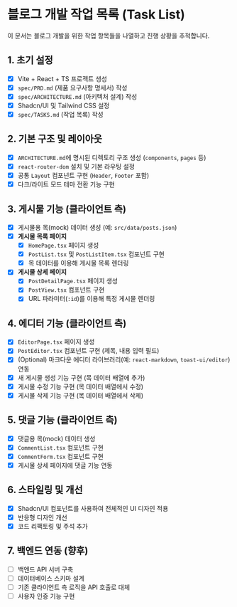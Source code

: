 # 블로그 개발 작업 목록 (Task List)

이 문서는 블로그 개발을 위한 작업 항목들을 나열하고 진행 상황을 추적합니다.

## 1. 초기 설정

- [x] Vite + React + TS 프로젝트 생성
- [x] `spec/PRD.md` (제품 요구사항 명세서) 작성
- [x] `spec/ARCHITECTURE.md` (아키텍처 설계) 작성
- [x] Shadcn/UI 및 Tailwind CSS 설정
- [x] `spec/TASKS.md` (작업 목록) 작성

## 2. 기본 구조 및 레이아웃

- [x] `ARCHITECTURE.md`에 명시된 디렉토리 구조 생성 (`components`, `pages` 등)
- [x] `react-router-dom` 설치 및 기본 라우팅 설정
- [x] 공통 `Layout` 컴포넌트 구현 (`Header`, `Footer` 포함)
- [x] 다크/라이트 모드 테마 전환 기능 구현

## 3. 게시물 기능 (클라이언트 측)

- [x] 게시물용 목(mock) 데이터 생성 (예: `src/data/posts.json`)
- [x] **게시물 목록 페이지**
    - [x] `HomePage.tsx` 페이지 생성
    - [x] `PostList.tsx` 및 `PostListItem.tsx` 컴포넌트 구현
    - [x] 목 데이터를 이용해 게시물 목록 렌더링
- [x] **게시물 상세 페이지**
    - [x] `PostDetailPage.tsx` 페이지 생성
    - [x] `PostView.tsx` 컴포넌트 구현
    - [x] URL 파라미터(`:id`)를 이용해 특정 게시물 렌더링

## 4. 에디터 기능 (클라이언트 측)

- [x] `EditorPage.tsx` 페이지 생성
- [x] `PostEditor.tsx` 컴포넌트 구현 (제목, 내용 입력 필드)
- [x] (Optional) 마크다운 에디터 라이브러리(예: `react-markdown`, `toast-ui/editor`) 연동
- [x] 새 게시물 생성 기능 구현 (목 데이터 배열에 추가)
- [x] 게시물 수정 기능 구현 (목 데이터 배열에서 수정)
- [x] 게시물 삭제 기능 구현 (목 데이터 배열에서 삭제)

## 5. 댓글 기능 (클라이언트 측)

- [x] 댓글용 목(mock) 데이터 생성
- [x] `CommentList.tsx` 컴포넌트 구현
- [x] `CommentForm.tsx` 컴포넌트 구현
- [x] 게시물 상세 페이지에 댓글 기능 연동

## 6. 스타일링 및 개선

- [x] Shadcn/UI 컴포넌트를 사용하여 전체적인 UI 디자인 적용
- [x] 반응형 디자인 개선
- [x] 코드 리팩토링 및 주석 추가

## 7. 백엔드 연동 (향후)

- [ ] 백엔드 API 서버 구축
- [ ] 데이터베이스 스키마 설계
- [ ] 기존 클라이언트 측 로직을 API 호출로 대체
- [ ] 사용자 인증 기능 구현
